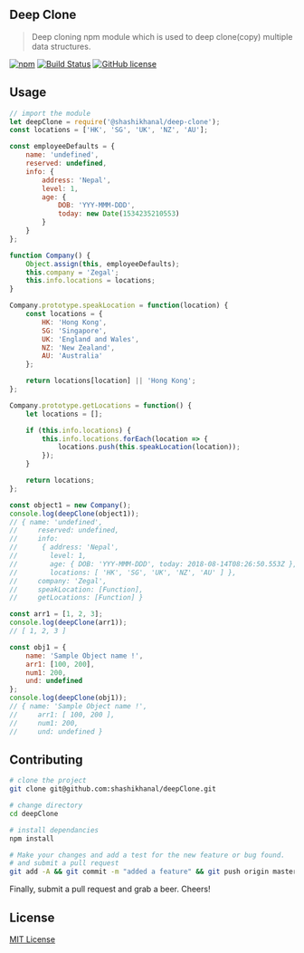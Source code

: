 ## Deep Clone

> Deep cloning npm module which is used to deep clone(copy) multiple data structures.

[![npm](https://img.shields.io/badge/npm-v2.0.0-blue.svg)](https://www.npmjs.com/package/@shashikhanal/deep-clone)
[![Build Status](https://travis-ci.org/shashikhanal/deepClone.svg?branch=master)](https://travis-ci.org/shashikhanal/deepClone)
[![GitHub license](https://img.shields.io/github/license/shashikhanal/deepClone.svg)](https://github.com/shashikhanal/deepClone/blob/master/LICENSE)


## Usage
```js
// import the module
let deepClone = require('@shashikhanal/deep-clone');
const locations = ['HK', 'SG', 'UK', 'NZ', 'AU'];

const employeeDefaults = {
    name: 'undefined',
    reserved: undefined,
    info: {
        address: 'Nepal',
        level: 1,
        age: {
            DOB: 'YYY-MMM-DDD',
            today: new Date(1534235210553)
        }
    }
};

function Company() {
    Object.assign(this, employeeDefaults);
    this.company = 'Zegal';
    this.info.locations = locations;
}

Company.prototype.speakLocation = function(location) {
    const locations = {
        HK: 'Hong Kong',
        SG: 'Singapore',
        UK: 'England and Wales',
        NZ: 'New Zealand',
        AU: 'Australia'
    };

    return locations[location] || 'Hong Kong';
};

Company.prototype.getLocations = function() {
    let locations = [];

    if (this.info.locations) {
        this.info.locations.forEach(location => {
            locations.push(this.speakLocation(location));
        });
    }

    return locations;
};

const object1 = new Company();
console.log(deepClone(object1));
// { name: 'undefined',
//     reserved: undefined,
//     info:
//      { address: 'Nepal',
//        level: 1,
//        age: { DOB: 'YYY-MMM-DDD', today: 2018-08-14T08:26:50.553Z },
//        locations: [ 'HK', 'SG', 'UK', 'NZ', 'AU' ] },
//     company: 'Zegal',
//     speakLocation: [Function],
//     getLocations: [Function] }

const arr1 = [1, 2, 3];
console.log(deepClone(arr1));
// [ 1, 2, 3 ]

const obj1 = {
    name: 'Sample Object name !',
    arr1: [100, 200],
    num1: 200,
    und: undefined
};
console.log(deepClone(obj1));
// { name: 'Sample Object name !',
//     arr1: [ 100, 200 ],
//     num1: 200,
//     und: undefined }

```

## Contributing
``` bash
# clone the project 
git clone git@github.com:shashikhanal/deepClone.git

# change directory
cd deepClone

# install dependancies
npm install

# Make your changes and add a test for the new feature or bug found.
# and submit a pull request
git add -A && git commit -m "added a feature" && git push origin master
```
Finally, submit a pull request and grab a beer. Cheers!

## License

[MIT License](https://opensource.org/licenses/MIT)
